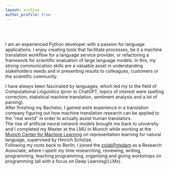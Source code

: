 ```yaml
---
layout: archive
author_profile: true
---
```


<br/><br/>

I am an experienced Python developer with a passion for language applications. I enjoy creating tools that facilitate processes, be it a machine translation workflow for a language service
provider, or refactoring a framework for scientific evaluation of large language models. In this,
my strong communication skills are a valuable asset in understanding stakeholders needs
and in presenting results to colleagues, customers or the scientific community.

I have always been fascinated by languages, which led my to the field of Computational Linguistics (prior to ChatGPT, topics of interest were spelling correction, statistical machine translation, sentiment analysis and a lot of parsing).<br/>
After finishing my Bachelor, I gained work experience in a translation company figuring out how machine translation research can be applied to the "real world" in order to actually assist human translators. <br/>
The rise of artificial neural network models brought me back to university and I completed my Master at the LMU in Munich while working at the [Munich Center for Machine Learning](https://mcml.ai/research/areab/#b2--natural-language-processing) on representation learning for natural language, supervised by Hinrich Schütze.<br/>
Following my roots back to Berlin, I joined the [colabPotsdam](clp.ling.uni-potsdam.de) as a Research Associate, where I spent my time researching, reviewing, writing, programming, teaching programming, organising and giving workshops on programming (all with a focus on Deep Learning/LLMs).